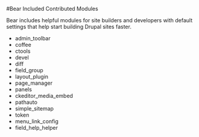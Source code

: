 #Bear Included Contributed Modules

Bear includes helpful modules for site builders and developers with default settings that help start building Drupal sites faster.

- admin_toolbar
- coffee
- ctools
- devel
- diff
- field_group
- layout_plugin
- page_manager
- panels
- ckeditor_media_embed
- pathauto
- simple_sitemap
- token
- menu_link_config
- field_help_helper
